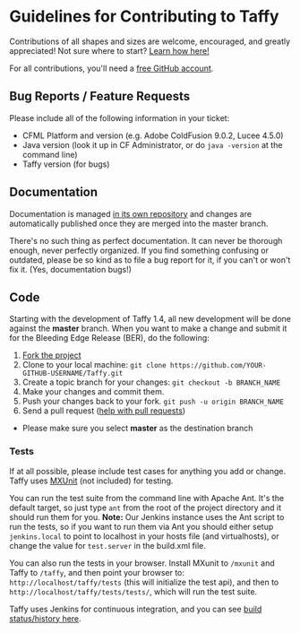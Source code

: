 # Guidelines for Contributing to Taffy

Contributions of all shapes and sizes are welcome, encouraged, and greatly appreciated! Not sure where to start? [Learn how here!](http://makeapullrequest.com)

For all contributions, you'll need a [free GitHub account](https://github.com/signup/free).

## Bug Reports / Feature Requests

Please include all of the following information in your ticket:

* CFML Platform and version (e.g. Adobe ColdFusion 9.0.2, Lucee 4.5.0)
* Java version (look it up in CF Administrator, or do `java -version` at the command line)
* Taffy version (for bugs)

## Documentation

Documentation is managed [in its own repository](https://github.com/atuttle/TaffyDocs) and changes are automatically published once they are merged into the master branch.

There's no such thing as perfect documentation. It can never be thorough enough, never perfectly organized. If you find something confusing or outdated, please be so kind as to file a bug report for it, if you can't or won't fix it. (Yes, documentation bugs!)

## Code

Starting with the development of Taffy 1.4, all new development will be done against the **master** branch. When you want to make a change and submit it for the Bleeding Edge Release (BER), do the following:

1. [Fork the project](https://github.com/atuttle/Taffy/fork_select)
1. Clone to your local machine: `git clone https://github.com/YOUR-GITHUB-USERNAME/Taffy.git`
1. Create a topic branch for your changes: `git checkout -b BRANCH_NAME`
1. Make your changes and commit them.
1. Push your changes back to your fork. `git push -u origin BRANCH_NAME`
1. Send a pull request ([help with pull requests](https://help.github.com/articles/using-pull-requests))
  * Please make sure you select **master** as the destination branch

### Tests

If at all possible, please include test cases for anything you add or change. Taffy uses [MXUnit](http://www.mxunit.org) (not included) for testing.

You can run the test suite from the command line with Apache Ant. It's the default target, so just type `ant` from the root of the project directory and it should run them for you. **Note:** Our Jenkins instance uses the Ant script to run the tests, so if you want to run them via Ant you should either setup `jenkins.local` to point to localhost in your hosts file (and virtualhosts), or change the value for `test.server` in the build.xml file.

You can also run the tests in your browser. Install MXunit to `/mxunit` and Taffy to `/taffy`, and then point your browser to: `http://localhost/taffy/tests` (this will initialize the test api), and then to `http://localhost/taffy/tests/tests/`, which will run the test suite.

Taffy uses Jenkins for continuous integration, and you can see [build status/history here](http://fusiongrokker.com:8080/job/Taffy/).
